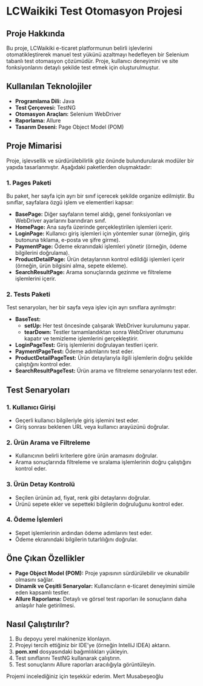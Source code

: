 # LCWaikiki Test Otomasyon Projesi

## Proje Hakkında
Bu proje, LCWaikiki e-ticaret platformunun belirli işlevlerini otomatikleştirerek manuel test yükünü azaltmayı hedefleyen bir Selenium tabanlı test otomasyon çözümüdür. Proje, kullanıcı deneyimini ve site fonksiyonlarını detaylı şekilde test etmek için oluşturulmuştur.

## Kullanılan Teknolojiler
- **Programlama Dili:** Java
- **Test Çerçevesi:** TestNG
- **Otomasyon Araçları:** Selenium WebDriver
- **Raporlama:** Allure
- **Tasarım Deseni:** Page Object Model (POM)

## Proje Mimarisi
Proje, işlevsellik ve sürdürülebilirlik göz önünde bulundurularak modüler bir yapıda tasarlanmıştır. Aşağıdaki paketlerden oluşmaktadır:

### 1. Pages Paketi
Bu paket, her sayfa için ayrı bir sınıf içerecek şekilde organize edilmiştir. Bu sınıflar, sayfalara özgü işlem ve elementleri kapsar:

- **BasePage:** Diğer sayfaların temel aldığı, genel fonksiyonları ve WebDriver ayarlarını barındıran sınıf.
- **HomePage:** Ana sayfa üzerinde gerçekleştirilen işlemleri içerir.
- **LoginPage:** Kullanıcı giriş işlemleri için yöntemler sunar (örneğin, giriş butonuna tıklama, e-posta ve şifre girme).
- **PaymentPage:** Ödeme ekranındaki işlemleri yönetir (örneğin, ödeme bilgilerini doğrulama).
- **ProductDetailPage:** Ürün detaylarının kontrol edildiği işlemleri içerir (örneğin, ürün bilgisini alma, sepete ekleme).
- **SearchResultPage:** Arama sonuçlarında gezinme ve filtreleme işlemlerini içerir.

### 2. Tests Paketi
Test senaryoları, her bir sayfa veya işlev için ayrı sınıflara ayrılmıştır:

- **BaseTest:** 
  - **setUp:** Her test öncesinde çalışarak WebDriver kurulumunu yapar.
  - **tearDown:** Testler tamamlandıktan sonra WebDriver oturumunu kapatır ve temizleme işlemlerini gerçekleştirir.
- **LoginPageTest:** Giriş işlemlerini doğrulayan testleri içerir.
- **PaymentPageTest:** Ödeme adımlarını test eder.
- **ProductDetailPageTest:** Ürün detaylarıyla ilgili işlemlerin doğru şekilde çalıştığını kontrol eder.
- **SearchResultPageTest:** Ürün arama ve filtreleme senaryolarını test eder.

## Test Senaryoları

### 1. Kullanıcı Girişi
- Geçerli kullanıcı bilgileriyle giriş işlemini test eder.
- Giriş sonrası beklenen URL veya kullanıcı arayüzünü doğrular.

### 2. Ürün Arama ve Filtreleme
- Kullanıcının belirli kriterlere göre ürün aramasını doğrular.
- Arama sonuçlarında filtreleme ve sıralama işlemlerinin doğru çalıştığını kontrol eder.

### 3. Ürün Detay Kontrolü
- Seçilen ürünün ad, fiyat, renk gibi detaylarını doğrular.
- Ürünü sepete ekler ve sepetteki bilgilerin doğruluğunu kontrol eder.

### 4. Ödeme İşlemleri
- Sepet işlemlerinin ardından ödeme adımlarını test eder.
- Ödeme ekranındaki bilgilerin tutarlılığını doğrular.

## Öne Çıkan Özellikler
- **Page Object Model (POM):** Proje yapısının sürdürülebilir ve okunabilir olmasını sağlar.
- **Dinamik ve Çeşitli Senaryolar:** Kullanıcıların e-ticaret deneyimini simüle eden kapsamlı testler.
- **Allure Raporlama:** Detaylı ve görsel test raporları ile sonuçların daha anlaşılır hale getirilmesi.

## Nasıl Çalıştırılır?
1. Bu depoyu yerel makinenize klonlayın.
2. Projeyi tercih ettiğiniz bir IDE’ye (örneğin IntelliJ IDEA) aktarın.
3. **pom.xml** dosyasındaki bağımlılıkları yükleyin.
4. Test sınıflarını TestNG kullanarak çalıştırın.
5. Test sonuçlarını Allure raporları aracılığıyla görüntüleyin.

Projemi incelediğiniz için teşekkür ederim.
Mert Musabeşeoğlu

